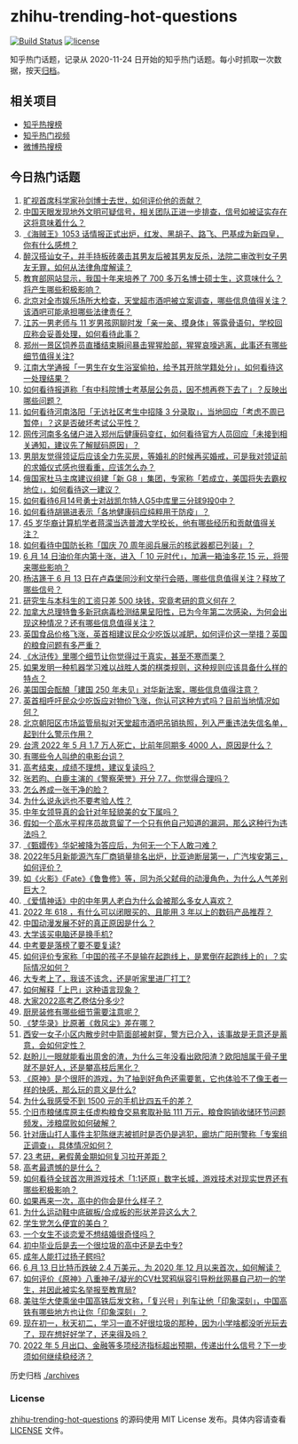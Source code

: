 # zhihu-trending-hot-questions

[![Build Status](https://github.com/justjavac/zhihu-trending-hot-questions/workflows/ci/badge.svg?branch=master)](https://github.com/justjavac/zhihu-trending-hot-questions/actions)
[![license](https://img.shields.io/github/license/justjavac/zhihu-trending-hot-questions)](https://github.com/justjavac/zhihu-trending-hot-questions/blob/master/LICENSE)

知乎热门话题，记录从 2020-11-24 日开始的知乎热门话题。每小时抓取一次数据，按天[归档](./archives)。

## 相关项目

- [知乎热搜榜](https://github.com/justjavac/zhihu-trending-top-search)
- [知乎热门视频](https://github.com/justjavac/zhihu-trending-hot-video)
- [微博热搜榜](https://github.com/justjavac/weibo-trending-hot-search)

## 今日热门话题

<!-- BEGIN -->
<!-- 最后更新时间 Wed Jun 15 2022 03:10:47 GMT+0800 (China Standard Time) -->

1. [旷视首席科学家孙剑博士去世，如何评价他的贡献？](https://www.zhihu.com/question/537635093)
1. [中国天眼发现地外文明可疑信号，相关团队正进一步排查，信号如被证实存在这将意味着什么？](https://www.zhihu.com/question/537647710)
1. [《海贼王》1053 话情报正式出炉，红发、黑胡子、路飞、巴基成为新四皇，你有什么感想？](https://www.zhihu.com/question/537692966)
1. [醉汉搭讪女子，并手持板砖袭击其男友后被其男友反杀，法院二审改判女子男友无罪，如何从法律角度解读？](https://www.zhihu.com/question/537650464)
1. [教育部网站显示，我国十年来培养了 700 多万名博士硕士生，这意味什么？将产生哪些积极影响？](https://www.zhihu.com/question/537625665)
1. [北京对全市娱乐场所大检查，天堂超市酒吧被立案调查，哪些信息值得关注？该酒吧可能承担哪些法律责任？](https://www.zhihu.com/question/537638968)
1. [江苏一男老师与 11 岁男孩网聊时发「亲一亲、摸身体」等露骨语句，学校回应称会妥善处理，如何看待此事？](https://www.zhihu.com/question/537613130)
1. [郑州一景区饲养员直播结束瞬间暴击猩猩脸部，猩猩哀嚎逃离，此事还有哪些细节值得关注?](https://www.zhihu.com/question/537428298)
1. [江南大学通报「一男生在女生浴室偷拍，给予其开除学籍处分」，如何看待这一处理结果？](https://www.zhihu.com/question/537625584)
1. [如何看待报道称「有中科院博士考基层公务员，因不想再卷下去了」？反映出哪些问题？](https://www.zhihu.com/question/537442385)
1. [如何看待河南洛阳「无访社区考生中招降 3 分录取」，当地回应「考虑不周已暂停」？这是否破坏考试公平性？](https://www.zhihu.com/question/537642883)
1. [网传河南多名储户进入郑州后健康码变红，如何看待官方人员回应「未接到相关通知，建议先了解赋码原因」？](https://www.zhihu.com/question/537428772)
1. [男朋友觉得领证后应该全力先买房，等婚礼的时候再买婚戒，可是我对领证前的求婚仪式感也很看重，应该怎么办？](https://www.zhihu.com/question/534429191)
1. [俄国家杜马主席建议组建「新 G8 」集团，专家称「若成立，美国将失去霸权地位」，如何看待这一建议？](https://www.zhihu.com/question/537466747)
1. [如何看待6月14号勇士对战凯尔特人G5中库里三分球9投0中？](https://www.zhihu.com/question/537636227)
1. [如何看待胡锡进表示「各地健康码应纯粹用于防疫」？](https://www.zhihu.com/question/537608959)
1. [45 岁华裔计算机学者蒋濛当选普渡大学校长，他有哪些经历和贡献值得关注？](https://www.zhihu.com/question/537163494)
1. [如何看待中国防长称「国庆 70 周年阅兵展示的核武器都已列装」？](https://www.zhihu.com/question/537458563)
1. [6 月 14 日油价年内第十涨，进入「 10 元时代」，加满一箱油多花 15 元，将带来哪些影响？](https://www.zhihu.com/question/537679725)
1. [杨洁篪于 6 月 13 日在卢森堡同沙利文举行会晤，哪些信息值得关注？释放了哪些信号？](https://www.zhihu.com/question/537577331)
1. [研究生与本科生的工资只差 500 块钱，究竟考研的意义何在？](https://www.zhihu.com/question/535637112)
1. [加拿大总理特鲁多新冠病毒检测结果呈阳性，已为今年第二次感染，为何会出现这种情况？还有哪些信息值得关注？](https://www.zhihu.com/question/537596675)
1. [英国食品价格飞涨，英首相建议民众少吃饭以减肥，如何评价这一举措？英国的粮食问题有多严重？](https://www.zhihu.com/question/537630606)
1. [《水浒传》里哪个细节让你觉得过于真实，甚至不寒而栗？](https://www.zhihu.com/question/446929988)
1. [如果发明一种机器学习难以战胜人类的棋类规则，这种规则应该具备什么样的特点？](https://www.zhihu.com/question/536907288)
1. [美国国会酝酿「建国 250 年未见」对华新法案，哪些信息值得注意？](https://www.zhihu.com/question/537699512)
1. [英首相呼吁民众少吃饭应对物价飞涨，你认可这种方式吗？目前当地情况如何？](https://www.zhihu.com/question/537597118)
1. [北京朝阳区市场监管局拟对天堂超市酒吧吊销执照，列入严重违法失信名单，起到什么警示作用？](https://www.zhihu.com/question/537695840)
1. [台湾 2022 年 5 月 1.7 万人死亡，比前年同期多 4000 人，原因是什么？](https://www.zhihu.com/question/537027317)
1. [有哪些令人叫绝的电影台词？](https://www.zhihu.com/question/19976472)
1. [高考结束，成绩不理想，建议复读吗？](https://www.zhihu.com/question/537708779)
1. [张若昀、白鹿主演的《警察荣誉》开分 7.7，你觉得合理吗？](https://www.zhihu.com/question/536155389)
1. [怎么养成一张干净的脸？](https://www.zhihu.com/question/34546303)
1. [为什么说永远也不要考验人性？](https://www.zhihu.com/question/301801218)
1. [中年女领导真的会针对年轻貌美的女下属吗？](https://www.zhihu.com/question/304335915)
1. [假如一个高水平程序员故意留了一个只有他自己知道的漏洞，那么这种行为违法吗？](https://www.zhihu.com/question/531724027)
1. [《甄嬛传》华妃被降为答应后，为何无一个下人敢刁难？](https://www.zhihu.com/question/485335805)
1. [2022年5月新能源汽车厂商销量排名出炉，比亚迪断层第一，广汽埃安第三，如何评价？](https://www.zhihu.com/question/537052706)
1. [如《火影》《Fate》《鲁鲁修》等，同为杀父弑母的动漫角色，为什么人气差别巨大？](https://www.zhihu.com/question/537331911)
1. [《爱情神话》中的中年男人老白为什么会被那么多女人喜欢？](https://www.zhihu.com/question/534552004)
1. [2022 年 618 ，有什么可以闭眼买的、且能用 3 年以上的数码产品推荐？](https://www.zhihu.com/question/537617151)
1. [中国动漫发展不好的真正原因是什么？](https://www.zhihu.com/question/534995406)
1. [大学该买电脑还是换手机?](https://www.zhihu.com/question/537683069)
1. [中考要是落榜了要不要复读?](https://www.zhihu.com/question/536485383)
1. [如何评价专家称「中国的孩子不是输在起跑线上，是累倒在起跑线上的」？实际情况如何？](https://www.zhihu.com/question/536880111)
1. [大专考上了，我该不该念，还是听家里进厂打工?](https://www.zhihu.com/question/537474901)
1. [如何解释「上巴」这种语言现象？](https://www.zhihu.com/question/525069049)
1. [大家2022高考乙卷估分多少?](https://www.zhihu.com/question/536907940)
1. [厨房装修有哪些细节需要注意呢？](https://www.zhihu.com/question/534334680)
1. [《梦华录》比原著《救风尘》差在哪？](https://www.zhihu.com/question/537456340)
1. [西安一女子小区内散步时中箭面部被射穿，警方已介入，该事故是无意还是蓄意，会如何定性？](https://www.zhihu.com/question/537473982)
1. [赵盼儿一眼就能看出周舍的渣，为什么三年没看出欧阳渣？欧阳旭属于骨子里就不是好人，还是攀高枝后黑化？](https://www.zhihu.com/question/537457082)
1. [《原神》是个很肝的游戏，为了抽到好角色还需要氪，它也体验不了像王者一样的快感，那么玩的意义是什么?](https://www.zhihu.com/question/535117936)
1. [为什么我感受不到 1500 元的手机比四五千的差？](https://www.zhihu.com/question/507165903)
1. [个旧市粮储库原主任虚构粮食交易套取补贴 111 万元，粮食购销收储环节问题频发，涉粮腐败如何破解？](https://www.zhihu.com/question/537614991)
1. [针对唐山打人事件主犯陈继志被抓时是否仍是逃犯，廊坊广阳刑警称「专案组正调查」，具体情况如何？](https://www.zhihu.com/question/537616542)
1. [23 考研，暑假黄金期如何复习拉开差距？](https://www.zhihu.com/question/536529233)
1. [高考最遗憾的是什么？](https://www.zhihu.com/question/536536764)
1. [如何看待全球首次用游戏技术「1:1还原」数字长城，游戏技术对现实世界还有哪些积极影响？](https://www.zhihu.com/question/537496045)
1. [如果再来一次，高中的你会是什么样子？](https://www.zhihu.com/question/535790178)
1. [为什么运动鞋中底碳板/合成板的形状差异这么大？](https://www.zhihu.com/question/532142406)
1. [学生党怎么便宜的美白？](https://www.zhihu.com/question/458344278)
1. [一个女生不谈恋爱不想结婚很奇怪吗？](https://www.zhihu.com/question/536555332)
1. [初中毕业后是去一个很垃圾的高中还是去中专?](https://www.zhihu.com/question/537079286)
1. [成年人能打过扬子鳄吗?](https://www.zhihu.com/question/396421231)
1. [6 月 13 日比特币跌破 2.4 万美元，为 2020 年 12 月以来首次，如何解读？](https://www.zhihu.com/question/537554619)
1. [如何评价《原神》八重神子/凝光的CV杜冥鸦纵容引导粉丝网暴自己初一的学生，并因此被实名举报至教育局?](https://www.zhihu.com/question/537301421)
1. [美驻华大使乘坐中国高铁后发文称，「复兴号」列车让他「印象深刻」，中国高铁有哪些地方也让你「印象深刻」？](https://www.zhihu.com/question/537480409)
1. [现在初一，秋天初二，学习一直不好很垃圾的那种，因为小学啥都没听光玩去了，现在想好好学了，还来得及吗？](https://www.zhihu.com/question/537341080)
1. [2022 年 5 月出口、金融等多项经济指标超出预期，传递出什么信号？下一步须如何继续稳经济？](https://www.zhihu.com/question/537624646)

<!-- END -->

历史归档 [./archives](./archives)

### License

[zhihu-trending-hot-questions](https://github.com/justjavac/zhihu-trending-hot-questions)
的源码使用 MIT License 发布。具体内容请查看 [LICENSE](./LICENSE) 文件。
